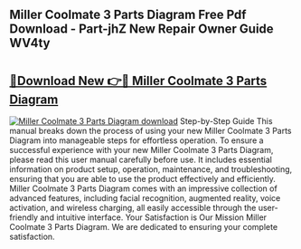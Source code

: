 ## Miller Coolmate 3 Parts Diagram Free Pdf Download - Part-jhZ New Repair Owner Guide WV4ty

# <h2><a href="http://dflz88.blite.top/?on=Miller+Coolmate+3+Parts+Diagram">🔗Download New 👉🔴 Miller Coolmate 3 Parts Diagram</a></h2>

[![Miller Coolmate 3 Parts Diagram download](https://i.imgur.com/lujVjoI.png)](http://dflz88.blite.top/?on=Miller+Coolmate+3+Parts+Diagram)
Step-by-Step Guide This manual breaks down the process of using your new Miller Coolmate 3 Parts Diagram into manageable steps for effortless operation. To ensure a successful experience with your new Miller Coolmate 3 Parts Diagram, please read this user manual carefully before use. It includes essential information on product setup, operation, maintenance, and troubleshooting, ensuring that you are able to use the product effectively and efficiently. Miller Coolmate 3 Parts Diagram comes with an impressive collection of advanced features, including facial recognition, augmented reality, voice activation, and wireless charging, all easily accessible through the user-friendly and intuitive interface. Your Satisfaction is Our Mission Miller Coolmate 3 Parts Diagram. We are dedicated to ensuring your complete satisfaction.
